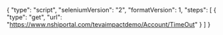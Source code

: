 {
  "type": "script",
  "seleniumVersion": "2",
  "formatVersion": 1,
  "steps": [
    {
      "type": "get",
      "url": "https://www.nshiportal.com/tevaimpactdemo/Account/TimeOut"
    }
  ]
}